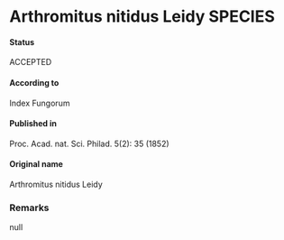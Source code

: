 Arthromitus nitidus Leidy SPECIES
=======

#### Status
ACCEPTED

#### According to
Index Fungorum

#### Published in
Proc. Acad. nat. Sci. Philad. 5(2): 35 (1852)

#### Original name
Arthromitus nitidus Leidy

### Remarks
null